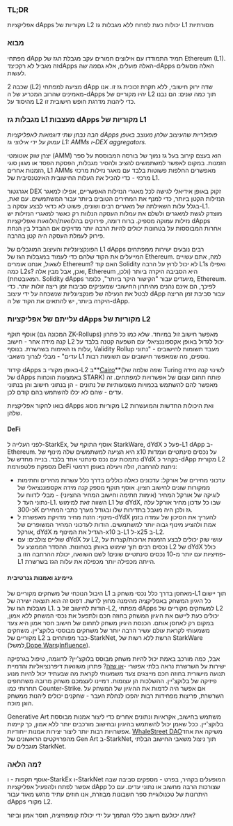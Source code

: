 ### TL;DR

אפליקציות dApps מקוריות של L2 יכולות כעת לפרוח ללא מגבלות גז L1 מסורתיות

### מבוא

מפתחי dApp תמיד התמודדו עם אילוצים חמורים עקב מגבלת הגז של Ethereum (L1). זה מגביל לא רק*כיצד*dApps האלה פועלים, אלא גם*מה ש*ה-dApps האלה מסוגלים לעשות.

שכבה 2 (L2) מציעה למפתחי dApp שדה ירוק חישובי, ללא תקרת זכוכית גז זו. אנו מאמינים שהרוב המכריע של ה-dApps יהיו מקוריים של L2 תוך כמה שנים: הם נבנו מהיסוד על L2 כדי ליהנות מדרגת חופש חישובית זו.

### מגבלות גז L1 מעצבות dApps מקוריות של L1

*הבה נבחן שתי דוגמאות לאפליקציות dApps פופולריות שהעיצוב שלהן מעוצב באופן עמוק על ידי אילוצי גז L1: AMMs ו-DEX aggregators.*

יצרן שוק אוטומטי (AMM) הוא בעצם קירוב בעל גז נמוך של בורסה המבוססת על ספר הזמנות. במקום לאפשר למשתמשים להציב ולהסיר מגבלות, הפסקת הפסד או מגוון סוגי הזמנות אחרים, L1 AMMs מאפשרים החלפות פשוטות בלבד עם מאגר נזילות מרכזי מרכזי - כדי להכיל את העלות החישובית האינטנסיבית של L1.

אגרגטור DEX זקוק באופן אידיאלי לגישה לכל מאגרי הנזילות האפשריים, אפילו למאגר הנזילות הקטן ביותר, כדי למנף את המחירים הטובים ביותר עבור המשתמשים. עם זאת, בגלל עלות השאילתה של מאגרים רבים ושונים, פשוט לא כדאי לבצע עסקה ב-L1. מוצדק לגשת למאגרים ולשלם את עמלות העסקה הנלוות רק כאשר למאגרי הנזילות יש נזילות עמוקה מספיק. ברוח דומה, פירוקים בהלוואות/הלוואות ואפליקציות dApps אחרות המבוססות על בטחונות יכולים להיות הרבה יותר מדויקים אם ההבדל בין הנחת פירוק לעמלת העסקה היה קטן בהרבה.

הפונקציונליות והעיצוב המוגבלים של L1 dApps רבים נובעים ישירות ממפתחים המייעלים את הקוד שלהם כדי לעמוד במגבלות הגז של Ethereum. למה, אתם עשויים לשאול, אנחנו אומרים Ethereum? האם קוד Solidity לא יכול לרוץ על הרבה L1s ואפילו כמה L2s? ואכן, אבל מבין אלה, Ethereum היא הסביבה היקרה ביותר (ולכן, המאובטחת). Solidity dApps מיועדים עבור "הקישור היקר ביותר", כלומר, Ethereum. לפיכך, הם אינם נהנים מהיתרון החישובי שמעניקים סביבות זמן ריצה זולות יותר. כדי לבטל את הנעילה של פונקציונליות שנשכחה על ידי עיצוב dApp עבור סביבת זמן הריצה היקרה ביותר, יש להתאים את הקוד של ה-dApp.

### עלייתם של אפליקציות dApps מקוריות של L2

אוסף תוקף (המכונה גם ZK-Rollups) מאפשר חישוב זול במיוחד. שלא כמו כל פתרון קנה מידה אחר - חישוב L2 יכול לגדול באופן אקספוננציאלי עם השפעה קטנה בלבד על עלות גז האימות בשרשרת. בנוסף, Validity Rollup מעבד תשומות לחישובים - "נתוני עדים" - מבלי לצרוך משאבי L1 נוספים, מה שמאפשר חישובים עם תשומות רבות.

קידוד dApps באופן מקורי ב-L2 ב**[Cairo](https://www.cairo-lang.org/)**(שפה שלמה של Turing לשינוי קנה מידה של dApps באמצעות הוכחות STARK) פותח תחום עצום של אפשרויות למפתחים. זה מאפשר להם להשתמש בכמויות משמעותיות של נתונים - הן בנתוני חישוב והן בנתוני עדים - שהם לא יכלו להשתמש בהם קודם לכן.

בואו לחקור אפליקציות dApps מקוריות מסוג L2 ואת היכולות החדשות והמועשרות שלהן.

#### DeFi

לפני העלייה ל-StarkEx, אוסף התוקף של StarkWare, dYdX פעל כ-L1 dApp ב-Ethereum. היא הציעה למשתמשים שלה מינוף של x10 על נכסים סינתטיים ועמדות נתמכות עם נכס סינתטי אחד בלבד. בנייה מחדש של dYdX בקהיר כ-dApp מקורית L2 מספקת פלטפורמת DeFi ניתנת להרחבה, זולה ויעילה באופן דרמטי:

* עדכוני מחירים של אורקל: עדכונים כאלה כוללים בדרך כלל עשרות מחירים וחתימות ממקורות שונים לחישוב חציון. אוסף תוקף מספק קנה מידה אקספוננציאלי של לוגיקה של אורקל המחיר (אימות חתימה וחישוב המחיר החציוני) - מבלי לדווח על נתוני העד ל-L1. השווה זאת למימוש L1 של dYdX, שבו כל עדכון מחיר אורקל עלה כ-300K גז ולכן היה מוגבל בתדירות שלו ובגודל מערך כתבי המחירים.
* מינוף: הזנת מחיר מדויקת מאפשרת ל-dYdX להעריך את הסיכון של עמדה בזמן אמת ולהציע מינוף גבוה יותר למשתמשים. הודות לעדכוני המחיר המשופרים של אורקל, dYdX הגדיל את המינוף מ-x10 ב-L1 ל-x25 ב-L2.
* שוליים צולבים: עם dYdX על L2, עושי שוק יכולים לבצע הזמנות ארוכות/קצרות על נכסים רבים תוך שימוש באותן בטחונות. ההסדר הממוצע על L2 של dYdX כולל פוזיציות עם יותר מ-10 נכסים סינתטיים שונים! לשם השוואה, יכולת ההרחבה הזו ב-L1 הייתה מכפילה יותר מכפילה את עלות הגז בשרשרת.

#### גיימינג ואמנות גנרטיבית

היבול הנוכחי של משחקים מקוריים של L1 מאחסן בדרך כלל נכסי משחק ב-L1 תוך יישום כל היגיון המשחק באפליקציה מהימנה מחוץ לרשת. דפוס זה הוא תוצאה ישירה של מגבלות הגז של L1. הודות לחישוב זול ב-L2, מפתחי dApps למשחקים מקוריים של L2 יכולים כעת ליישם את היגיון המשחק בחוזה חכם ולתפעל את נכסי המשחק ללא אמון, במקום רק לאחסן אותם. הכנסת היגיון משחק לתחום של חישוב חסר אמון היא צעד משמעותי לקראת עולם עשיר הרבה יותר של משחקים מבוססי בלוקצ'יין. משחקים מקוריים של L2 כבר מפותחים ב-StarkNet, הרשת ללא רשות של StarkWare (למשל,[Dope Wars](https://github.com/dopedao/RYO)ו[Influence](https://medium.com/influenceth/influence-to-launch-on-starknet-afd3c26ea25a)).

אבל, כמה מורכב באמת יכול להיות משחק מבוסס בלוקצ'יין? לדוגמה, טיפול בגרפיקה ישירות על השרשרת נראה בלתי אפשרי -[או שזה](https://twitter.com/guiltygyoza/status/1449637155001798657)? פתרון משוואות דיפרנציאליות והדמיית תנועה מישורית בחוזה חכם מייצגים צעד משמעותי לקראת מה שבעתיד יכול להיות מנוע פיזיקה של בלוקצ'יין. ההשלכות הן עצומות. דמיינו לעצמכם משחק מרובה משתתפים תחרותי כמו Counter-Strike. אם אפשר היה לדמות את ההיגיון של המשחק על השרשרת, פריצות מפחידות רבות יהפכו לנחלת העבר - שחקנים יכולים ליהנות ממשחק הוגן מוכח.

Generative Art משתמש בחישוב, אקראיות ונתונים אחרים כדי ליצור אמנות מבוססת בלוקצ'יין. ככל שאמן יכול להשתמש בהיגיון ובחישוב מורכבים יותר ללא אמון, כך קיימות אפשרויות רבות יותר ליצור יצירות אמנות ייחודיות. [WhaleStreet DAO](https://blog.whalestreet.xyz/whalestreet-dao-to-launch-gen-art-ecosystem-on-ethereum-with-starknet/)משיקה את אחד מהפרויקטים הראשונים של Gen Art ב-StarkNet, תוך ניצול משאבי החישוב הבלתי מוגבלים של StarkNet.

### מה הלאה?

אוסף תקפות - ו-StarkEx ו-StarkNet המופעלים בקהיר, בפרט - מספקים סביבה שבה אפשר לפתח ולהפעיל אפליקציות dApp שצורכות הרבה מחשוב או נתוני עדים. עם כל היתרונות של טכנולוגיית ספר חשבונות מבוזרת, אנו חוזים עתיד מרגש מאוד עבור dApps מקורי L2.

*אתה יכול*עם חישוב כללי הנתמך על ידי יכולת קומפוזיציה, חוסר אמון וביזור?